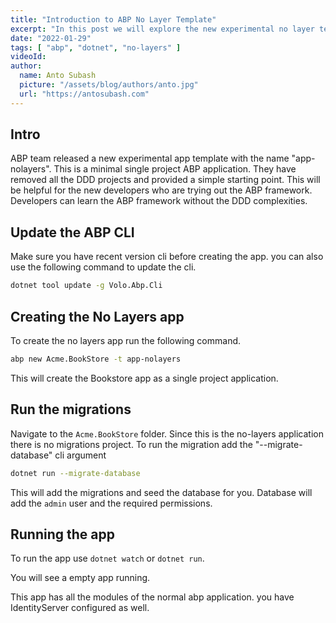 ```yaml
---
title: "Introduction to ABP No Layer Template"
excerpt: "In this post we will explore the new experimental no layer template from the ABP framework"
date: "2022-01-29"
tags: [ "abp", "dotnet", "no-layers" ]
videoId: 
author:
  name: Anto Subash
  picture: "/assets/blog/authors/anto.jpg"
  url: "https://antosubash.com"
---
```


## Intro

ABP team released a new experimental app template with the name "app-nolayers". This is a minimal single project ABP application. They have removed all the DDD projects and provided a simple starting point. This will be helpful for the new developers who are trying out the ABP framework. Developers can learn the ABP framework without the DDD complexities.

## Update the ABP CLI

Make sure you have recent version cli before creating the app. you can also use the following command to update the cli.

```bash
dotnet tool update -g Volo.Abp.Cli
```

## Creating the No Layers app

To create the no layers app run the following command.

```bash
abp new Acme.BookStore -t app-nolayers
```

This will create the Bookstore app as a single project application.

## Run the migrations

Navigate to the `Acme.BookStore` folder. Since this is the no-layers application there is no migrations project. To run the migration add the "--migrate-database" cli argument

```bash
dotnet run --migrate-database
```

This will add the migrations and seed the database for you. Database will add the `admin` user and the required permissions.

## Running the app

To run the app use `dotnet watch` or `dotnet run`.

You will see a empty app running.

This app has all the modules of the normal abp application. you have IdentityServer configured as well.